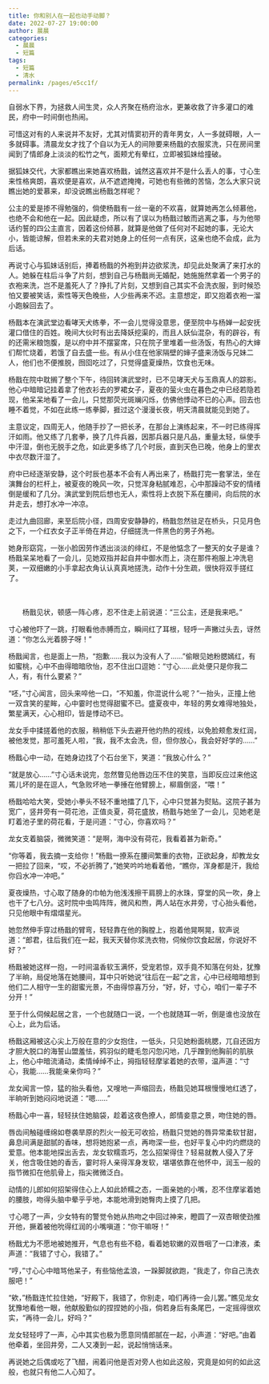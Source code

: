 ```yaml
---
title: 你和别人在一起也动手动脚？
date: 2022-07-27 19:00:00
author: 晨晨
categories: 
  - 晨晨
  - 短篇
tags: 
  - 短篇
  - 清水
permalink: /pages/e5cc1f/
---
```


自弱水下界，为拯救人间生灵，众人齐聚在杨府治水，更兼收救了许多灌口的难民，府中一时间倒也热闹。

可惜这对有的人来说并不友好，尤其对情窦初开的青年男女，人一多就碍眼，人一多就碍事。清晨龙女才找了个自以为无人的间隙要来杨戬的衣服浆洗，只在房间里闻到了情郎身上淡淡的松竹之气，面颊尤有晕红，立即被狐妹给撞破。<!-- more -->

据狐妹交代，大家都瞧出来她喜欢杨戬，诚然这喜欢并不是什么丢人的事，寸心生来性格爽朗，喜欢便是喜欢，从不遮遮掩掩，可她也有些微的苦恼，怎么大家只说瞧出她的爱慕来，却没说瞧出杨戬怎样呢？

公主的爱是掺不得勉强的，倘使杨戬有一丝一毫的不欢喜，就算她再怎么倾慕他，也绝不会和他在一起。因此疑虑，所以有了误以为杨戬过敏而逃离之事，与为他带话约誓的四公主直言，因着这份倾慕，就算是他做了任何对不起她的事，无论大小，皆能谅解，但若未来的夫君对她身上的任何一点有厌，这亲也绝不会成，此为后话。

再说寸心与狐妹话别后，捧着杨戬的外袍到井边欲浆洗，却见此处聚满了来打水的人。她躲在柱后斗争了片刻，想到自己与杨戬尚无婚配，她施施然拿着一个男子的衣袍来洗，岂不是羞死人了？挣扎了片刻，又想到自己其实不会洗衣服，到时候恐怕又要被笑话，索性等天色晚些，人少些再来不迟。主意想定，即又抱着衣袍一溜小跑躲回去了。

杨戬本在演武堂边看哮天犬练拳，不一会儿觉得没意思，便至院中与杨婵一起安抚灌口借住的百姓。晚间大伙时有出去降妖挖渠的，而且人妖仙混杂，有的辟谷，有的还需米粮饱腹，是以府中并不摆宴席，只在院子里堆着一些汤饭，有热心的大婶们帮忙烧着，若饿了自去盛一些。有从小住在他家隔壁的婶子盛来汤饭与兄妹二人，他们也不便推脱，囫囵吃过了，只觉得盛夏燥热，饮食也无味。

杨戬在院中耽搁了整个下午，待回转演武堂时，已不见哮天犬与玉鼎真人的踪影。他心中暗暗记挂着拿了他衣衫去的罗裙女子，夏夜的萤火虫在暮色之中已经若隐若现，他呆呆地看了一会儿，只觉那荧光斑斓闪烁，仿佛他悸动不已的心声。回去也睡不着觉，不如在此练一练拳脚，捱过这个漫漫长夜，明天清晨就能见到她了。

主意议定，四周无人，他随手抄了一把长矛，在那台上演练起来，不一时已练得挥汗如雨。他又练了几套拳，换了几件兵器，因那兵器只是凡品，重量太轻，纵使手中汗湿，倒也无脱手之危，如此更多练了几个时辰，直到天色已晚，他身上的里衣中衣尽数汗湿了。

府中已经逐渐安静，这个时辰也基本不会有人再出来了，杨戬打完一套掌法，坐在演舞台的栏杆上，被夏夜的晚风一吹，只觉浑身粘腻难忍，心中那躁动不安的情绪倒是缓和了几分。演武堂到院后想也无人，索性将上衣脱下系在腰间，向后院的水井走去，想打水冲一冲凉。

走过九曲回廊，来至后院小径，四周安安静静的，杨戬忽然驻足在桥头，只见月色之下，一个红衣女子正半倚在井边，仔细搓洗一件黑色的男子外袍。

她身形窈窕，一张小脸因劳作透出淡淡的绯红，不是他惦念了一整天的女子是谁？杨戬呆呆地看了一会儿，见她双指并起自井中御水而上，浇在那件袍服上冲洗皂荚，一双细嫩的小手拿起衣角认认真真地搓洗，动作十分生疏，很快将双手搓红了。

　

　　杨戬见状，顿感一阵心疼，忍不住走上前说道：“三公主，还是我来吧。”

寸心被他吓了一跳，打眼看他赤膊而立，瞬间红了耳根，轻呼一声撇过头去，讶然道：“你怎么光着膀子呀！”

杨戬闻言，也是面上一热，“抱歉……我以为没有人了……”偷眼见她粉腮嫣红，有如蜜桃，心中不由得暗暗欣怡，忍不住出口逗她：“寸心……此处便只是你我二人，有，有什么要紧？”

“呸，”寸心闻言，回头来啐他一口，“不知羞，你混说什么呢？”一抬头，正撞上他一双含笑的星眸，心中霎时也觉得甜蜜不已。盛夏夜中，年轻的男女难得地独处，繁星满天，心心相印，皆是悸动不已。

龙女手中揉搓着他的衣服，稍稍低下头去避开他灼热的视线，以免脸颊愈发红润，被他发觉，那可羞死人啦，“我，我不太会洗，但，但你放心，我会好好学的……”

 杨戬心中一动，在她身边找了个石台坐下，笑道：“我放心什么？”

“就是放心……”寸心话未说完，忽然瞥见他唇边压不住的笑意，当即反应过来他这蔫儿坏的是在逗人，气急败坏地一拳捶在他臂膀上，柳眉倒竖，“喂！”

杨戬哈哈大笑，受她小拳头不轻不重地擂了几下，心中只觉甚为熨贴。这院子甚为宽广，竖井旁有一荷花池，正值炎夏，荷花盛放，杨戬与她坐了一会儿，见她老是盯着池子里的荷花看，于是问道：“寸心，你喜欢吗？”

龙女支着脑袋，微微笑道：“是啊，海中没有荷花，我看着甚为新奇。”

“你等着，我去摘一支给你！”杨戬一撩系在腰间繁重的衣物，正欲起身，却教龙女一把拉了回来，“哎，不必折腾了，”她笑吟吟地看着他，“瞧你，浑身都是汗，我给你舀水冲一冲吧。”

夏夜燥热，寸心取了随身的巾帕为他浅浅擦干肩膀上的水珠，穿堂的风一吹，身上也干了七八分。这时院中虫鸣阵阵，微风和煦，两人站在水井旁，寸心抬头看他，只见他眼中有熠熠星光。

她忽然伸手穿过杨戬的臂弯，轻轻靠在他的胸膛上，抱着他晃啊晃，软声说道：“郎君，往后我们在一起，我天天替你浆洗衣物，伺候你饮食起居，你说好不好？”

杨戬被她这样一抱，一时间温香软玉满怀，受宠若惊，双手竟不知落在何处，犹豫了半晌，局促地落在她腰间，耳中只听她说“往后在一起”之言，心中已经暗暗想到他们二人相守一生的甜蜜光景，不由得惊喜万分，“好，好，寸心，咱们一辈子不分开！”

至于什么伺候起居之言，一个也就随口一说，一个也就随耳一听，倒是谁也没放在心上，此为后话。

杨戬这厢被这心尖上万般在意的少女抱住，一低头，只见她粉面桃腮，兀自还因方才胆大脱口的海誓山盟羞怯，鸦羽似的睫毛忽闪忽闪地，几乎蹭到他胸前的肌肤上，他心中暗流涌动，柔情绰绰不止，拇指轻轻摩挲着她的衣带，温声道：“寸心，我能……我能亲亲你吗？”

龙女闻言一惊，猛的抬头看他，又嗖地一声缩回去，杨戬见她耳根慢慢地红透了，半晌听到她闷闷地说道：“嗯……”

杨戬心中一喜，轻轻扶住她脑袋，趁着这夜色撩人，郎情妾意之景，吻住她的唇。

唇齿间触碰缠绵如卷袭旱原的烈火一般无可收拾，杨戬只觉她的唇异常柔软甘甜，鼻息间满是甜腻的香味，想将她抱紧一点，再吻深一些，也好平复心中灼灼燃烧的爱意。他本能地探出舌去，龙女软糯乖巧，怎么招架得住？轻易就教人侵入了牙关，他含吸住她的香舌，霎时将人亲得浑身发软，堪堪依靠在他怀中，润玉一般的指节微扣在他肌骨上，指尖微微泛白。

动情的儿郎如何招架得住心上人如此娇糯之态，一面亲她的小嘴，忍不住摩挲着她的腰肢，吻得头脑中晕乎乎地，本能地滑到她臀肉上摸了几把。

寸心嗯了一声，少女特有的警觉令她从热吻之中回过神来，瞪圆了一双杏眼使劲推开他，撅着被他吮得红润的小嘴嗔道：“你干嘛呀！”

杨戬尤为不愿地被她推开，气息也有些不稳，看着她软嫩的双唇咽了一口津液，柔声道：“我错了寸心，我错了。”

“哼，”寸心心中暗骂他呆子，有些恼他孟浪，一跺脚就欲跑，“我走了，你自己洗衣服吧！”

“欸，”杨戬连忙拉住她，“好殿下，我错了，你别走，咱们再待一会儿罢。”瞧见龙女犹豫地看他一眼，他献殷勤似的捏捏她的小指，倘若身后有条尾巴，一定摇得很欢实，“再待一会儿，好吗？”

龙女轻轻哼了一声，心中其实也极为愿意同情郎腻在一起，小声道：“好吧。”由着他牵着，坐回井旁，二人又凑到一起，说起悄悄话来。

再说她之后偶或吃了飞醋，闹着问他是否对旁人也如此这般，究竟是如何的如此这般，也就只有他二人心知了。
